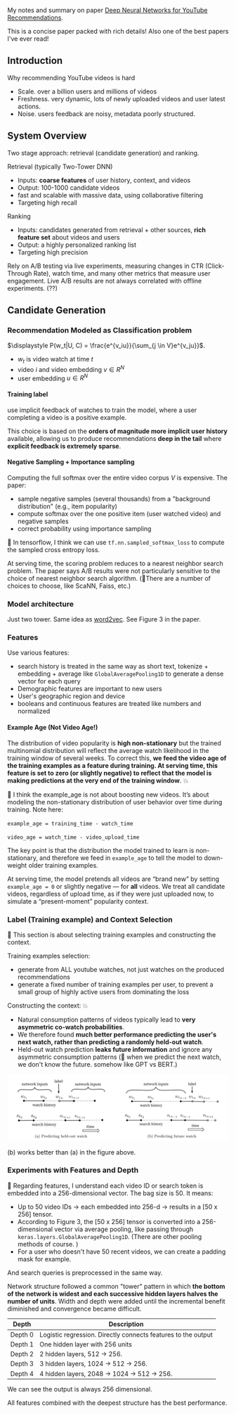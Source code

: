 My notes and summary on paper [Deep Neural Networks for YouTube Recommendations](https://static.googleusercontent.com/media/research.google.com/en//pubs/archive/45530.pdf).

This is a concise paper packed with rich details! Also one of the best papers I've ever read!

## Introduction
Why recommending YouTube videos is hard
* Scale. over a billion users and millions of videos
* Freshness. very dynamic, lots of newly uploaded videos and user latest actions.
* Noise. users feedback are noisy, metadata poorly structured.

## System Overview
Two stage approach: retrieval (candidate generation) and ranking.

Retrieval (typically Two-Tower DNN)
* Inputs: **coarse features** of user history, context, and videos
* Output: 100-1000 candidate videos
* fast and scalable with massive data, using collaborative filtering
* Targeting high recall

Ranking
* Inputs: candidates generated from retrieval + other sources, **rich feature set** about videos and users
* Output: a highly personalized ranking list
* Targeting high precision

Rely on A/B testing via live experiments, measuring changes in CTR (Click-Through Rate), watch time, and many other metrics that measure user engagement.
Live A/B results are not always correlated with offline experiments. (??)

## Candidate Generation

### Recommendation Modeled as Classification problem

$\displaystyle P(w_t|U, C) = \frac{e^{v_iu}}{\sum_{j \in V}e^{v_ju}}$. 

* $w_t$ is video watch at time $t$
* video $i$ and video embedding $v \in R^N$
* user embedding $u \in R^N$ 

#### Training label
use implicit feedback of watches to train the model, where a user completing a video is a positive example.

This choice is based on the **orders of magnitude more implicit user history** available, allowing us to produce recommendations **deep in the tail** where **explicit feedback is extremely sparse**.

#### Negative Sampling + Importance sampling
Computing the full softmax over the entire video corpus $V$ is expensive. The paper:

* sample negative samples (several thousands) from a "background distribution" (e.g., item popularity)
* compute softmax over the one positive item (user watched video) and negative samples
* correct probability using importance sampling

🤔 In tensorflow, I think we can use `tf.nn.sampled_softmax_loss` to compute the sampled cross entropy loss. 

At serving time, the scoring problem reduces to a nearest neighbor search problem. The paper says A/B results were not particularly sensitive to the choice of nearest neighbor search algorithm. (🤔There are a number of choices to choose, like ScaNN, Faiss, etc.)

### Model architecture
Just two tower. Same idea as [word2vec](https://arxiv.org/abs/1301.3781). See Figure 3 in the paper.

### Features
Use various features:
* search history is treated in the same way as short text, tokenize + embedding + average like `GlobalAveragePooling1D` to generate a dense vector for each query
* Demographic features are important to new users
* User's geographic region and device
* booleans and continuous features are treated like numbers and normalized

#### Example Age (Not Video Age!)
The distribution of video popularity is **high non-stationary** but the trained multinomial distribution will reflect the average watch likelihood in the training window of several weeks. To correct this, **we feed the video age of the training examples as a feature during training. At serving time, this feature is set to zero (or slightly negative) to reflect that the model is making predictions at the very end of the training window**.  :boom:

🤔 I think the example_age is not about boosting new videos. It’s about modeling the non-stationary distribution of user behavior over time during training. Note here:

`example_age = training_time - watch_time`

`video_age = watch_time - video_upload_time`

The key point is that the distribution the model trained to learn is non-stationary, and therefore we feed in `example_age` to tell the model to down-weight older training examples.

At serving time, the model pretends all videos are “brand new” by setting `example_age = 0` or slightly negative — for **all** videos. We treat all candidate videos, regardless of upload time, as if they were just uploaded now, to simulate a “present-moment” popularity context.

### Label (Training example) and Context Selection

🤔 This section is about selecting training examples and constructing the context.

Training examples selection:
* generate from ALL youtube watches, not just watches on the produced recommendations
* generate a fixed number of training examples per user, to prevent a small group of highly active users from dominating the loss

Constructing the context: :boom:
* Natural consumption patterns of videos typically lead to **very asymmetric co-watch probabilities**. 
* We therefore found **much better performance predicting the user's next watch, rather than predicting a randomly held-out watch**. 
* Held-out watch prediction **leaks future information** and ignore any asymmetric consumption patterns (🤔 when we predict the next watch, we don't know the future. somehow like GPT vs BERT.)

<img src="assets/youtube_recommendation_figure5.png" alt="figure 5 in paper" width="550"/>

(b) works better than (a) in the figure above.

### Experiments with Features and Depth

🤔 Regarding features, I understand each video ID or search token is embedded into a 256-dimensional vector. The bag size is 50. It means:
* Up to 50 video IDs → each embedded into 256-d → results in a [50 x 256] tensor.
* According to Figure 3, the [50 x 256] tensor is converted into a 256-dimensional vector via average pooling, like passing through `keras.layers.GlobalAveragePooling1D`. (There are other pooling methods of course. )
* For a user who doesn't have 50 recent videos, we can create a padding mask for example.

And search queries is preprocessed in the same way.

Network structure followed a common "tower" pattern in which **the bottom of the network is widest and each successive hidden layers halves the number of units**. Width and depth were added until the incremental benefit diminished and convergence became difficult.

| Depth   | Description                                                   |
|---------|---------------------------------------------------------------|
| Depth 0 | Logistic regression. Directly connects features to the output |
| Depth 1 | One hidden layer with 256 units                               |
| Depth 2 | 2 hidden layers, 512 -> 256.                                  |
| Depth 3 | 3 hidden layers, 1024 -> 512 -> 256.                          |
| Depth 4 | 4 hidden layers, 2048 -> 1024 -> 512 -> 256.                  |

We can see the output is always 256 dimensional.

All features combined with the deepest structure has the best performance.



